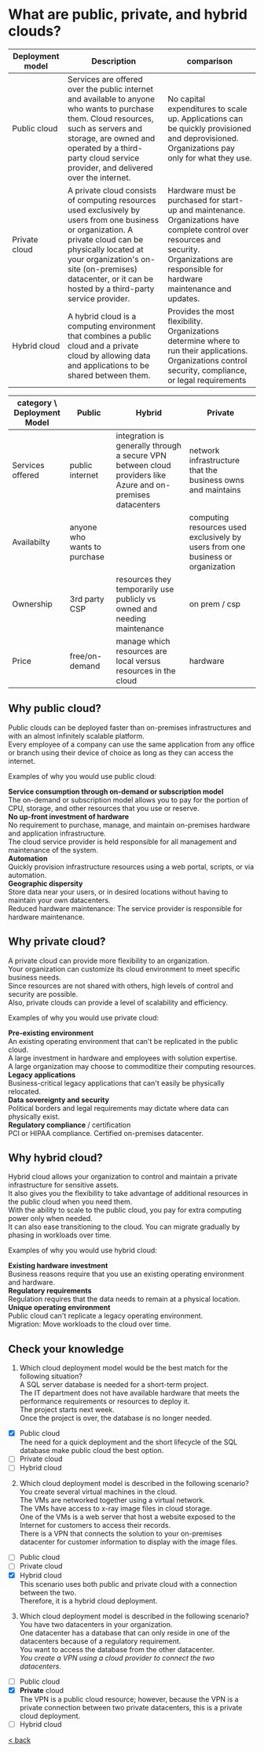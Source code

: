 # What are public, private, and hybrid clouds?

Deployment model | Description | comparison
---|---|---
Public cloud | Services are offered over the public internet and available to anyone who wants to purchase them. Cloud resources, such as servers and storage, are owned and operated by a third-party cloud service provider, and delivered over the internet. | No capital expenditures to scale up. Applications can be quickly provisioned and deprovisioned. Organizations pay only for what they use.
Private cloud | A private cloud consists of computing resources used exclusively by users from one business or organization. A private cloud can be physically located at your organization's on-site (on-premises) datacenter, or it can be hosted by a third-party service provider. | Hardware must be purchased for start-up and maintenance. Organizations have complete control over resources and security. Organizations are responsible for hardware maintenance and updates.
Hybrid cloud | A hybrid cloud is a computing environment that combines a public cloud and a private cloud by allowing data and applications to be shared between them. | Provides the most flexibility. Organizations determine where to run their applications. Organizations control security, compliance, or legal requirements

category \ Deployment Model | Public | Hybrid | Private
---|---|---|---
Services offered | public internet | integration is generally through a secure VPN between cloud providers like Azure and on-premises datacenters | network infrastructure that the business owns and maintains
Availabilty | anyone who wants to purchase |  | computing resources used exclusively by users from one business or organization
Ownership | 3rd party CSP | resources they temporarily use publicly vs owned and needing maintenance | on prem / csp
Price | free/on-demand | manage which resources are local versus resources in the cloud | hardware

## Why public cloud?

Public clouds can be deployed faster than on-premises infrastructures and with an almost infinitely scalable platform. \
Every employee of a company can use the same application from any office or branch using their device of choice as long as they can access the internet.

Examples of why you would use public cloud:

**Service consumption through on-demand or subscription model** \
The on-demand or subscription model allows you to pay for the portion of CPU, storage, and other resources that you use or reserve. \
**No up-front investment of hardware** \
No requirement to purchase, manage, and maintain on-premises hardware and application infrastructure. \
The cloud service provider is held responsible for all management and maintenance of the system. \
**Automation** \
Quickly provision infrastructure resources using a web portal, scripts, or via automation. \
**Geographic dispersity** \
Store data near your users, or in desired locations without having to maintain your own datacenters. \
Reduced hardware maintenance: The service provider is responsible for hardware maintenance.

## Why private cloud?

A private cloud can provide more flexibility to an organization. \
Your organization can customize its cloud environment to meet specific business needs. \
Since resources are not shared with others, high levels of control and security are possible. \
Also, private clouds can provide a level of scalability and efficiency.

Examples of why you would use private cloud:

**Pre-existing environment** \
An existing operating environment that can't be replicated in the public cloud.\
A large investment in hardware and employees with solution expertise. \
A large organization may choose to commoditize their computing resources.\
**Legacy applications**\
Business-critical legacy applications that can't easily be physically relocated.\
**Data sovereignty and security**\
Political borders and legal requirements may dictate where data can physically exist.\
**Regulatory compliance** / certification\
PCI or HIPAA compliance. Certified on-premises datacenter.

## Why hybrid cloud?

Hybrid cloud allows your organization to control and maintain a private infrastructure for sensitive assets. \
It also gives you the flexibility to take advantage of additional resources in the public cloud when you need them.\
With the ability to scale to the public cloud, you pay for extra computing power only when needed. \
It can also ease transitioning to the cloud. You can migrate gradually by phasing in workloads over time.

Examples of why you would use hybrid cloud:

**Existing hardware investment**\
Business reasons require that you use an existing operating environment and hardware.\
**Regulatory requirements**\
Regulation requires that the data needs to remain at a physical location.\
**Unique operating environment**\
Public cloud can't replicate a legacy operating environment.\
Migration: Move workloads to the cloud over time.

## Check your knowledge

1. Which cloud deployment model would be the best match for the following situation? \
A SQL server database is needed for a short-term project. \
The IT department does not have available hardware that meets the performance requirements or resources to deploy it. \
The project starts next week. \
Once the project is over, the database is no longer needed.
- [X] Public cloud\
The need for a quick deployment and the short lifecycle of the SQL database make public cloud the best option.
- [ ] Private cloud
- [ ] Hybrid cloud

2. Which cloud deployment model is described in the following scenario? \
You create several virtual machines in the cloud. \
The VMs are networked together using a virtual network. \
The VMs have access to x-ray image files in cloud storage. \
One of the VMs is a web server that host a website exposed to the Internet for customers to access their records. \
There is a VPN that connects the solution to your on-premises datacenter for customer information to display with the image files.
- [ ] Public cloud
- [ ] Private cloud
- [X] Hybrid cloud\
This scenario uses both public and private cloud with a connection between the two. \
Therefore, it is a hybrid cloud deployment.

3. Which cloud deployment model is described in the following scenario? \
You have two datacenters in your organization.\
One datacenter has a database that can only reside in one of the datacenters because of a regulatory requirement.\
You want to access the database from the other datacenter.\
_You create a VPN using a cloud provider to connect the two datacenters_.

- [ ] Public cloud
- [X] **Private** cloud\
The VPN is a public cloud resource; however, because the VPN is a private connection between two private datacenters, this is a private cloud deployment.
- [ ] Hybrid cloud

[< back](../az.md)


